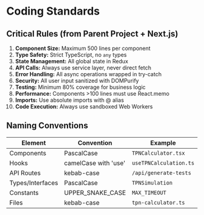 # Coding Standards

## Critical Rules (from Parent Project + Next.js)

1. **Component Size:** Maximum 500 lines per component
2. **Type Safety:** Strict TypeScript, no `any` types
3. **State Management:** All global state in Redux
4. **API Calls:** Always use service layer, never direct fetch
5. **Error Handling:** All async operations wrapped in try-catch
6. **Security:** All user input sanitized with DOMPurify
7. **Testing:** Minimum 80% coverage for business logic
8. **Performance:** Components >100 lines must use React.memo
9. **Imports:** Use absolute imports with @ alias
10. **Code Execution:** Always use sandboxed Web Workers

## Naming Conventions
| Element | Convention | Example |
|---------|------------|---------|
| Components | PascalCase | `TPNCalculator.tsx` |
| Hooks | camelCase with 'use' | `useTPNCalculation.ts` |
| API Routes | kebab-case | `/api/generate-tests` |
| Types/Interfaces | PascalCase | `TPNSimulation` |
| Constants | UPPER_SNAKE_CASE | `MAX_TIMEOUT` |
| Files | kebab-case | `tpn-calculator.ts` |
